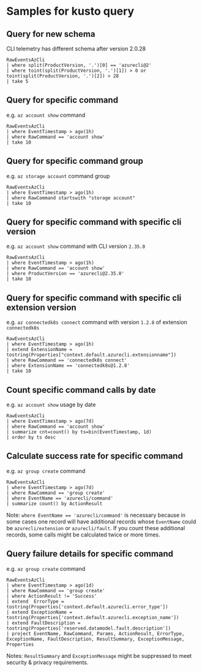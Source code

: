 # Samples for kusto query

## Query for new schema
CLI telemetry has different schema after version 2.0.28

```
RawEventsAzCli
| where split(ProductVersion, '.')[0] == 'azurecli@2'
| where toint(split(ProductVersion, '.')[1]) > 0 or toint(split(ProductVersion, '.')[2]) > 28
| take 5
```

## Query for specific command
e.g. `az account show` command

```
RawEventsAzCli
| where EventTimestamp > ago(1h)
| where RawCommand == 'account show'
| take 10
```

## Query for specific command group
e.g. `az storage account` command group

```
RawEventsAzCli
| where EventTimestamp > ago(1h)
| where RawCommand startswith "storage account"
| take 10
```

## Query for specific command with specific cli version
e.g. `az account show` command with CLI version `2.35.0`

```
RawEventsAzCli
| where EventTimestamp > ago(1h)
| where RawCommand == 'account show'
| where ProductVersion == 'azurecli@2.35.0'
| take 10
```

## Query for specific command with specific cli extension version
e.g. `az connectedk8s connect` command with version `1.2.8` of extension `connectedk8s`

```
RawEventsAzCli
| where EventTimestamp > ago(1h)
| extend ExtensionName = tostring(Properties["context.default.azurecli.extensionname"])
| where RawCommand == 'connectedk8s connect'
| where ExtensionName == 'connectedk8s@1.2.8'
| take 10
```

## Count specific command calls by date
e.g. `az account show` usage by date

```
RawEventsAzCli
| where EventTimestamp > ago(7d)
| where RawCommand == 'account show'
| summarize cnt=count() by ts=bin(EventTimestamp, 1d)
| order by ts desc 
```

## Calculate success rate for specific command
e.g. `az group create` command

```
RawEventsAzCli
| where EventTimestamp > ago(7d)
| where RawCommand == 'group create'
| where EventName == 'azurecli/command'
| summarize count() by ActionResult
```
Note: `where EventName == 'azurecli/command'` is necessary because in some cases one record will have additional records whose `EventName` could be `azurecli/extension` or `azurecli/fault`. If you count these additional records, some calls might be calculated twice or more times.

## Query failure details for specific command
e.g. `az group create` command

```
RawEventsAzCli
| where EventTimestamp > ago(1d)
| where RawCommand == 'group create'
| where ActionResult != 'Success'
| extend  ErrorType = tostring(Properties['context.default.azurecli.error_type'])
| extend ExceptionName = tostring(Properties['context.default.azurecli.exception_name'])
| extend FaultDescription = tostring(Properties['reserved.datamodel.fault.description'])
| project EventName, RawCommand, Params, ActionResult, ErrorType, ExceptionName, FaultDescription, ResultSummary, ExceptionMessage, Properties
```
Notes: `ResultSummary` and `ExceptionMessage` might be suppressed to meet security & privacy requirements.
